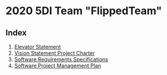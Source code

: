 # 2020 5DI Team "FlippedTeam"

## Index

1. [Elevator Statement](elevatorSpeech.md)
2. [Vision Statement Project Charter](vspc.md)
3. [Software Requirements Specifications](srs.md)
4. [Software Project Management Plan](spmp.md)


